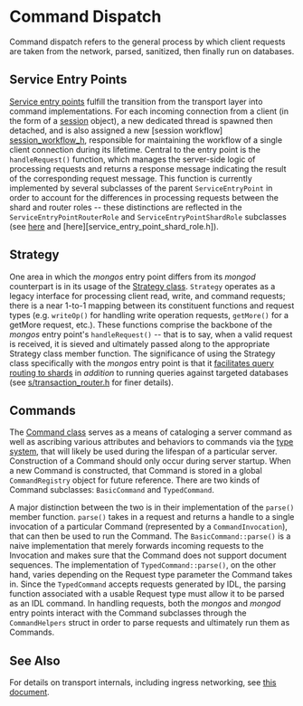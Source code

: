 # Command Dispatch

Command dispatch refers to the general process by which client requests are
taken from the network, parsed, sanitized, then finally run on databases.

## Service Entry Points

[Service entry points][service_entry_point_h] fulfill the transition from the
transport layer into command implementations. For each incoming connection
from a client (in the form of a [session][session_h] object), a new dedicated
thread is spawned then detached, and is also assigned a new [session workflow]
[session_workflow_h], responsible for maintaining the workflow of a
single client connection during its lifetime. Central to the entry point is the
`handleRequest()` function, which manages the server-side logic of processing
requests and returns a response message indicating the result of the
corresponding request message. This function is currently implemented by several
subclasses of the parent `ServiceEntryPoint` in order to account for the
differences in processing requests between the shard and router roles -- these
distinctions are reflected in the `ServiceEntryPointRouterRole` and
`ServiceEntryPointShardRole` subclasses (see [here][service_entry_point_router_role_h]
and [here][service_entry_point_shard_role.h]).

## Strategy

One area in which the _mongos_ entry point differs from its _mongod_ counterpart
is in its usage of the [Strategy class][strategy_h]. `Strategy` operates as a
legacy interface for processing client read, write, and command requests; there
is a near 1-to-1 mapping between its constituent functions and request types
(e.g. `writeOp()` for handling write operation requests, `getMore()` for a
getMore request, etc.). These functions comprise the backbone of the _mongos_
entry point's `handleRequest()` -- that is to say, when a valid request is
received, it is sieved and ultimately passed along to the appropriate Strategy
class member function. The significance of using the Strategy class specifically
with the _mongos_ entry point is that it [facilitates query routing to
shards][mongos_router] in _addition_ to running queries against targeted
databases (see [s/transaction_router.h][transaction_router_h] for finer
details).

## Commands

The [Command class][commands_h] serves as a means of cataloging a server command
as well as ascribing various attributes and behaviors to commands via the [type
system][template_method_pattern], that will likely be used during the lifespan
of a particular server. Construction of a Command should only occur during
server startup. When a new Command is constructed, that Command is stored in a
global `CommandRegistry` object for future reference. There are two kinds of
Command subclasses: `BasicCommand` and `TypedCommand`.

A major distinction between the two is in their implementation of the `parse()`
member function. `parse()` takes in a request and returns a handle to a single
invocation of a particular Command (represented by a `CommandInvocation`), that
can then be used to run the Command. The `BasicCommand::parse()` is a naive
implementation that merely forwards incoming requests to the Invocation and
makes sure that the Command does not support document sequences. The
implementation of `TypedCommand::parse()`, on the other hand, varies depending
on the Request type parameter the Command takes in. Since the `TypedCommand`
accepts requests generated by IDL, the parsing function associated with a usable
Request type must allow it to be parsed as an IDL command. In handling requests,
both the _mongos_ and _mongod_ entry points interact with the Command subclasses
through the `CommandHelpers` struct in order to parse requests and ultimately
run them as Commands.

## See Also

For details on transport internals, including ingress networking, see [this document][transport_internals].

[service_entry_point_h]: ../src/mongo/transport/service_entry_point.h
[session_h]: ../src/mongo/transport/session.h
[session_workflow_h]: ../src/mongo/transport/session_workflow.h
[service_entry_point_router_role_h]: ../src/mongo/s/service_entry_point_router_role.h
[service_entry_point_shard_role_h]: ../src/mongo/db/service_entry_point_shard_role.h
[read_concern]: https://docs.mongodb.com/manual/reference/read-concern/
[write_concern]: https://docs.mongodb.com/manual/reference/write-concern/
[strategy_h]: ../src/mongo/s/commands/strategy.h
[mongos_router]: https://docs.mongodb.com/manual/core/sharded-cluster-query-router/
[transaction_router_h]: ../src/mongo/s/transaction_router.h
[commands_h]: ../src/mongo/db/commands.h
[template_method_pattern]: https://en.wikipedia.org/wiki/Template_method_pattern
[transport_internals]: ../src/mongo/transport/README.md
